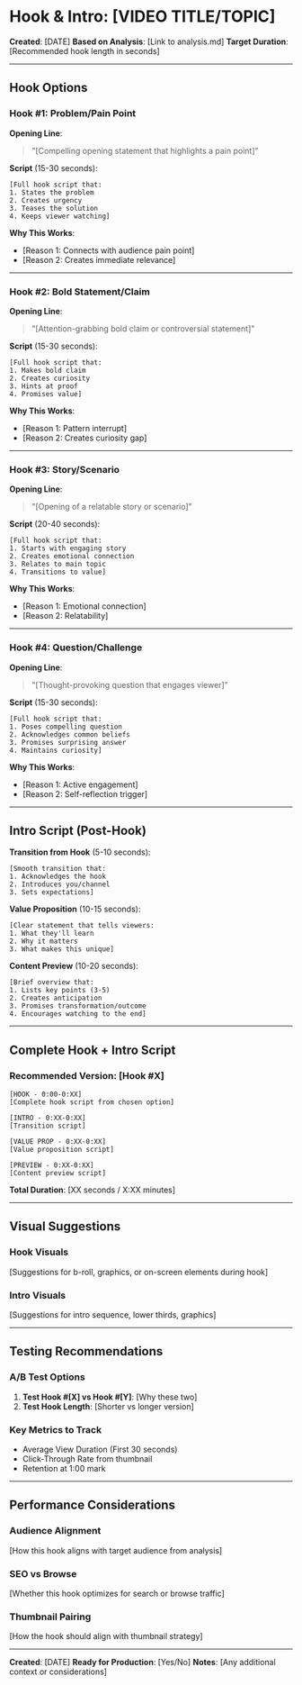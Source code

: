 # Hook & Intro: [VIDEO TITLE/TOPIC]

**Created**: [DATE]
**Based on Analysis**: [Link to analysis.md]
**Target Duration**: [Recommended hook length in seconds]

---

## Hook Options

### Hook #1: Problem/Pain Point

**Opening Line**:
> "[Compelling opening statement that highlights a pain point]"

**Script** (15-30 seconds):
```
[Full hook script that:
1. States the problem
2. Creates urgency
3. Teases the solution
4. Keeps viewer watching]
```

**Why This Works**:
- [Reason 1: Connects with audience pain point]
- [Reason 2: Creates immediate relevance]

---

### Hook #2: Bold Statement/Claim

**Opening Line**:
> "[Attention-grabbing bold claim or controversial statement]"

**Script** (15-30 seconds):
```
[Full hook script that:
1. Makes bold claim
2. Creates curiosity
3. Hints at proof
4. Promises value]
```

**Why This Works**:
- [Reason 1: Pattern interrupt]
- [Reason 2: Creates curiosity gap]

---

### Hook #3: Story/Scenario

**Opening Line**:
> "[Opening of a relatable story or scenario]"

**Script** (20-40 seconds):
```
[Full hook script that:
1. Starts with engaging story
2. Creates emotional connection
3. Relates to main topic
4. Transitions to value]
```

**Why This Works**:
- [Reason 1: Emotional connection]
- [Reason 2: Relatability]

---

### Hook #4: Question/Challenge

**Opening Line**:
> "[Thought-provoking question that engages viewer]"

**Script** (15-30 seconds):
```
[Full hook script that:
1. Poses compelling question
2. Acknowledges common beliefs
3. Promises surprising answer
4. Maintains curiosity]
```

**Why This Works**:
- [Reason 1: Active engagement]
- [Reason 2: Self-reflection trigger]

---

## Intro Script (Post-Hook)

**Transition from Hook** (5-10 seconds):
```
[Smooth transition that:
1. Acknowledges the hook
2. Introduces you/channel
3. Sets expectations]
```

**Value Proposition** (10-15 seconds):
```
[Clear statement that tells viewers:
1. What they'll learn
2. Why it matters
3. What makes this unique]
```

**Content Preview** (10-20 seconds):
```
[Brief overview that:
1. Lists key points (3-5)
2. Creates anticipation
3. Promises transformation/outcome
4. Encourages watching to the end]
```

---

## Complete Hook + Intro Script

### Recommended Version: [Hook #X]

```
[HOOK - 0:00-0:XX]
[Complete hook script from chosen option]

[INTRO - 0:XX-0:XX]
[Transition script]

[VALUE PROP - 0:XX-0:XX]
[Value proposition script]

[PREVIEW - 0:XX-0:XX]
[Content preview script]
```

**Total Duration**: [XX seconds / X:XX minutes]

---

## Visual Suggestions

### Hook Visuals
[Suggestions for b-roll, graphics, or on-screen elements during hook]

### Intro Visuals
[Suggestions for intro sequence, lower thirds, graphics]

---

## Testing Recommendations

### A/B Test Options
1. **Test Hook #[X] vs Hook #[Y]**: [Why these two]
2. **Test Hook Length**: [Shorter vs longer version]

### Key Metrics to Track
- Average View Duration (First 30 seconds)
- Click-Through Rate from thumbnail
- Retention at 1:00 mark

---

## Performance Considerations

### Audience Alignment
[How this hook aligns with target audience from analysis]

### SEO vs Browse
[Whether this hook optimizes for search or browse traffic]

### Thumbnail Pairing
[How the hook should align with thumbnail strategy]

---

**Created**: [DATE]
**Ready for Production**: [Yes/No]
**Notes**: [Any additional context or considerations]
